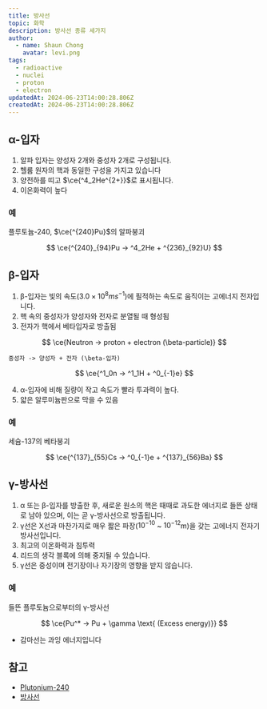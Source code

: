 ```yaml
---
title: 방사선
topic: 화학
description: 방사선 종류 세가지
author:
  - name: Shaun Chong
    avatar: levi.png
tags:
  - radioactive
  - nuclei
  - proton
  - electron
updatedAt: 2024-06-23T14:00:28.806Z
createdAt: 2024-06-23T14:00:28.806Z
---
```


## α-입자

1. 알파 입자는 양성자 2개와 중성자 2개로 구성됩니다.
2. 헬륨 원자의 핵과 동일한 구성을 가지고 있습니다
3. 양전하를 띠고 $\ce{^4_2He^{2+}}$로 표시됩니다.
4. 이온화력이 높다

### 예

플루토늄-240, $\ce{^{240}Pu}$의 알파붕괴

$$
\ce{^{240}_{94}Pu -> ^4_2He + ^{236}_{92}U}
$$

## β-입자

1. β-입자는 빛의 속도($3.0 \times 10^8 ms^{-1}$)에 필적하는 속도로 움직이는 고에너지 전자입니다.
2. 핵 속의 중성자가 양성자와 전자로 분열될 때 형성됨
3. 전자가 핵에서 베타입자로 방출됨

$$
\ce{Neutron -> proton + electron (\beta-particle)}
$$

```
중성자 -> 양성자 + 전자 (\beta-입자)
```

$$
\ce{^1_0n -> ^1_1H + ^0_{-1}e}
$$

4. α-입자에 비해 질량이 작고 속도가 빨라 투과력이 높다.
5. 얇은 알루미늄판으로 막을 수 있음

### 예

세슘-137의 베타붕괴

$$
\ce{^{137}_{55}Cs -> ^0_{-1}e + ^{137}_{56}Ba}
$$

## γ-방사선

1. α 또는 β-입자를 방출한 후, 새로운 원소의 핵은 때때로 과도한 에너지로 들뜬 상태로 남아 있으며, 이는 곧 γ-방사선으로 방출됩니다.
2. γ선은 X선과 마찬가지로 매우 짧은 파장($10^{-10}$ ~ $10^{-12}$m)을 갖는 고에너지 전자기 방사선입니다.
3. 최고의 이온화력과 침투력
4. 리드의 생각 블록에 의해 중지될 수 있습니다.
5. γ선은 중성이며 전기장이나 자기장의 영향을 받지 않습니다.

### 예

들뜬 플루토늄으로부터의 γ-방사선

$$
\ce{Pu^* -> Pu + \gamma \text{ (Excess energy)}}
$$

- 감마선는 과잉 에너지입니다

## 참고

- [Plutonium-240](https://en.wikipedia.org/wiki/Plutonium-240)
- [방사선](https://namu.wiki/w/%EB%B0%A9%EC%82%AC%EC%84%A0)
